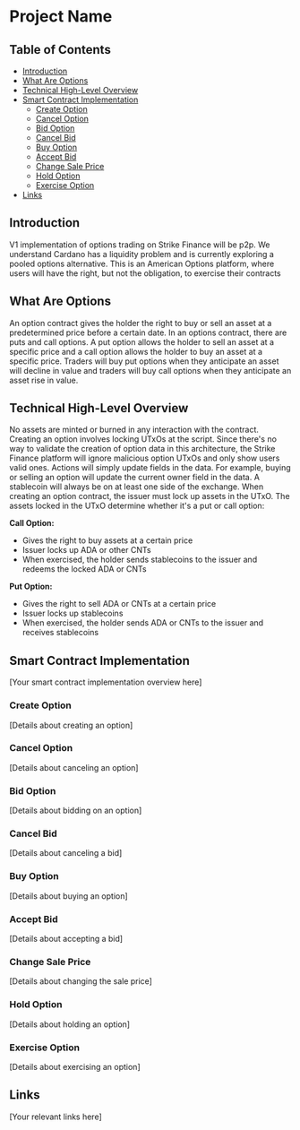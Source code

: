# Project Name

## Table of Contents
- [Introduction](#introduction)
- [What Are Options](#what-are-options)
- [Technical High-Level Overview](#technical-high-level-overview)
- [Smart Contract Implementation](#smart-contract-implementation)
  - [Create Option](#create-option)
  - [Cancel Option](#cancel-option)
  - [Bid Option](#bid-option)
  - [Cancel Bid](#cancel-bid)
  - [Buy Option](#buy-option)
  - [Accept Bid](#accept-bid)
  - [Change Sale Price](#change-sale-price)
  - [Hold Option](#hold-option)
  - [Exercise Option](#exercise-option)
- [Links](#links)

## Introduction
V1 implementation of options trading on Strike Finance will be p2p. We understand Cardano has a liquidity problem and is currently exploring a pooled options alternative. This is an American Options platform, where users will have the right, but not the obligation, to exercise their contracts

## What Are Options
An option contract gives the holder the right to buy or sell an asset at a predetermined price before a certain date. In an options contract, there are puts and call options. A put option allows the holder to sell an asset at a specific price and a call option allows the holder to buy an asset at a specific price. Traders will buy put options when they anticipate an asset will decline in value and traders will buy call options when they anticipate an asset rise in value.

## Technical High-Level Overview
No assets are minted or burned in any interaction with the contract. Creating an option involves locking UTxOs at the script. Since there's no way to validate the creation of option data in this architecture, the Strike Finance platform will ignore malicious option UTxOs and only show users valid ones. Actions will simply update fields in the data. For example, buying or selling an option will update the current owner field in the data.
A stablecoin will always be on at least one side of the exchange. When creating an option contract, the issuer must lock up assets in the UTxO. The assets locked in the UTxO determine whether it's a put or call option:

**Call Option:**

* Gives the right to buy assets at a certain price
* Issuer locks up ADA or other CNTs
* When exercised, the holder sends stablecoins to the issuer and redeems the locked ADA or CNTs


**Put Option:**

* Gives the right to sell ADA or CNTs at a certain price
* Issuer locks up stablecoins
* When exercised, the holder sends ADA or CNTs to the issuer and receives stablecoins


## Smart Contract Implementation
[Your smart contract implementation overview here]

### Create Option
[Details about creating an option]

### Cancel Option
[Details about canceling an option]

### Bid Option
[Details about bidding on an option]

### Cancel Bid
[Details about canceling a bid]

### Buy Option
[Details about buying an option]

### Accept Bid
[Details about accepting a bid]

### Change Sale Price
[Details about changing the sale price]

### Hold Option
[Details about holding an option]

### Exercise Option
[Details about exercising an option]

## Links
[Your relevant links here]
